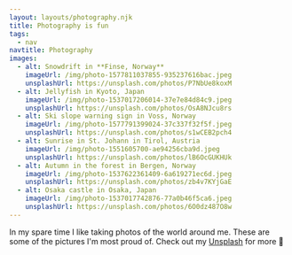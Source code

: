 ```yaml
---
layout: layouts/photography.njk
title: Photography is fun
tags:
  - nav
navtitle: Photography
images:
  - alt: Snowdrift in **Finse, Norway**
    imageUrl: /img/photo-1577811037855-935237616bac.jpeg
    unsplashUrl: https://unsplash.com/photos/P7NbUe8koxM
  - alt: Jellyfish in Kyoto, Japan
    imageUrl: /img/photo-1537017206014-37e7e84d84c9.jpeg
    unsplashUrl: https://unsplash.com/photos/OsA8NJcu8rs
  - alt: Ski slope warning sign in Voss, Norway
    imageUrl: /img/photo-1577791399024-37c337f32f5f.jpeg
    unsplashUrl: https://unsplash.com/photos/s1wCEB2pch4
  - alt: Sunrise in St. Johann in Tirol, Austria
    imageUrl: /img/photo-1551605700-ae94256cba9d.jpeg
    unsplashUrl: https://unsplash.com/photos/lB6OcGUKHUk
  - alt: Autumn in the forest in Bergen, Norway
    imageUrl: /img/photo-1537622361409-6a619271ec6d.jpeg
    unsplashUrl: https://unsplash.com/photos/zb4v7KYjGaE
  - alt: Osaka castle in Osaka, Japan
    imageUrl: /img/photo-1537017742876-77a0b46f5ca6.jpeg
    unsplashUrl: https://unsplash.com/photos/6O0dz487O8w
---
```


In my spare time I like taking photos of the world around me. These are some of the pictures I'm most proud of. Check out my [Unsplash](https://unsplash.com/@sindreboyum) for more 📸
